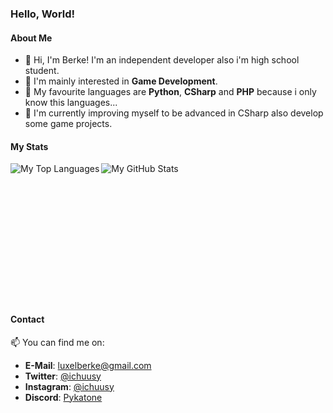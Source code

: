 ### Hello, World!

#### About Me

- 👋 Hi, I'm Berke! I'm an independent developer also i'm high school student.
- 🧠 I'm mainly interested in **Game Development**.
- 💖 My favourite languages are **Python**, **CSharp** and **PHP** because i only know this languages...
- 🔧 I'm currently improving myself to be advanced in CSharp also develop some game projects.

#### My Stats
<img src="https://github-readme-stats.vercel.app/api/top-langs/?username=ichuusy&hide_border=true&bg_color=1e1e2e&text_color=cdd6f4&icon_color=cba6f7&title_color=94e2d5" align="left" alt="My Top Languages" />
<img src="https://github-readme-stats.vercel.app/api?username=ichuusy&show_icons=true&hide_border=true&bg_color=1e1e2e&text_color=cdd6f4&icon_color=cba6f7&title_color=94e2d5" align="left" alt="My GitHub Stats" />

<br><br><br><br><br><br><br><br><br><br><br><br><br>
#### Contact

📫 You can find me on:

- **E-Mail**: [luxelberke@gmail.com](mailto:luxelberke@gmail.com)
- **Twitter**: [@ichuusy](https://twitter.com/ichuusy)
- **Instagram**: [@ichuusy](https://www.instagram.com/ichuusy/)
- **Discord**: [Pykatone](https://discord.gg/fsVutVh3sJ)
